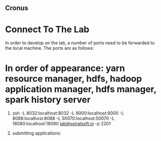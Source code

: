 ## Cronus

# Connect To The Lab
In order to develop on the lab, a number of ports need to be forwarded to the local machine. 
The ports are as follows:

# In order of appearance: yarn resource manager, hdfs, hadoop application manager, hdfs manager, spark history server
1) ssh -L 8032:localhost:8032 -L 9000:localhost:9000 -L 8088:localhost:8088 -L 50070:localhost:50070 -L 18080:localhost:18080 lab@spiralsoft.io -p 2201

2) submitting applications: 
